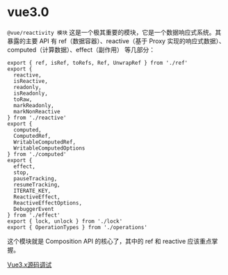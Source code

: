 # vue3.0
`@vue/reactivity 模块`
这是一个极其重要的模块，它是一个数据响应式系统。其暴露的主要 API 有 ref（数据容器）、reactive（基于 Proxy 实现的响应式数据）、computed（计算数据）、effect（副作用） 等几部分：
```
export { ref, isRef, toRefs, Ref, UnwrapRef } from './ref'
export {
  reactive,
  isReactive,
  readonly,
  isReadonly,
  toRaw,
  markReadonly,
  markNonReactive
} from './reactive'
export {
  computed,
  ComputedRef,
  WritableComputedRef,
  WritableComputedOptions
} from './computed'
export {
  effect,
  stop,
  pauseTracking,
  resumeTracking,
  ITERATE_KEY,
  ReactiveEffect,
  ReactiveEffectOptions,
  DebuggerEvent
} from './effect'
export { lock, unlock } from './lock'
export { OperationTypes } from './operations'
```
这个模块就是 Composition API 的核心了，其中的 ref 和 reactive 应该重点掌握。

[Vue3.x源码调试](https://juejin.im/post/5d99d9a0f265da5b8601264c)
